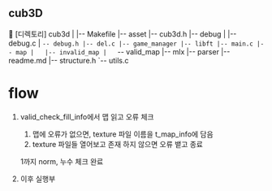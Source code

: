 ## cub3D ##

🧊
[디렉토리]
cub3d
|
|-- Makefile
|-- asset
|-- cub3d.h
|-- debug
|   |-- debug.c
|   `-- debug.h
|-- del.c
|-- game_manager
|-- libft
|-- main.c
|-- map
|   |-- invalid_map
|   `-- valid_map
|-- mlx
|-- parser
|-- readme.md
|-- structure.h
`-- utils.c

# flow #

1. valid_check_fill_info에서 맵 읽고 오류 체크
	1. 맵에 오류가 없으면, texture 파일 이름을 t_map_info에 담음
	2. texture 파일들 열어보고 존재 하지 않으면 오류 뱉고 종료

	1까지 norm, 누수 체크 완료

2. 이후 실행부
